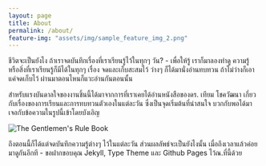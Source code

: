```yaml
---
layout: page
title: About
permalink: /about/
feature-img: "assets/img/sample_feature_img_2.png"
---
```

ชีวิตจะเป็นยังไง ถ้าเราจดบันทึกเรื่องที่เราเรียนรู้ไว้ในทุกๆ วัน? - เพื่อให้รู้ เราก็มาลองทำดู ความรู้ หรือสิ่งที่เราเรียนรู้ก็มีได้ในทุกๆ เรื่อง จดและเก็บสะสมไว้ ว่างๆ ก็ได้มานั่งอ่านทบทวน ถ้าไม่ว่างก็เอาแค่จดเก็บไว้ ผ่านมาตอนไหนก็แวะอ่านกันตอนนั้น

สำหรับแรงบันดาลใจของงานชิ้นนี้ได้มาจากการที่เราเคยได้อ่านหนังสือของดร. เทียม โชควัฒนา เกี่ยวกับเรื่องของการเรียนและการทบทวนตัวเองในแต่ละวัน ซึ่งเป็นจุดเริ่มต้นที่น่าสนใจ บวกกับพอได้มาเจอกับข้อความในรูปนี้เข้าโดยบังเอิญ

![The Gentlemen's Rule Book](https://res.cloudinary.com/sdees-reallife/image/upload/c_scale,w_600/v1550154518/Screenshot_20190205-184002.png)

ถึงตอนนี้ก็ได้แต่จดบันทึกความรู้ต่างๆ ไว้ในแต่ละวัน ส่วนผลลัพธ์จะเป็นยังไงนั้น เมื่อถึงเวลาแล้วค่อยมาดูกันอีกที - ขอฝากขอบคุณ Jekyll, Type Theme และ Github Pages ไว้ณ.ที่นี้ด้วย
